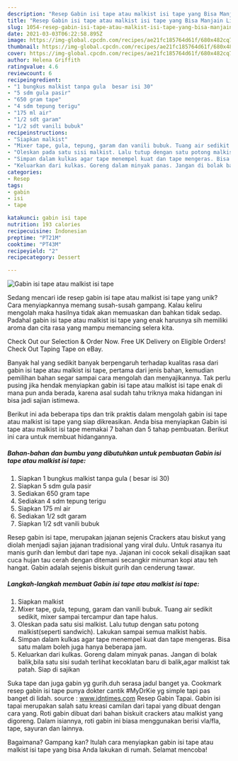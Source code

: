```yaml
---
description: "Resep Gabin isi tape atau malkist isi tape yang Bisa Manjain Lidah"
title: "Resep Gabin isi tape atau malkist isi tape yang Bisa Manjain Lidah"
slug: 1054-resep-gabin-isi-tape-atau-malkist-isi-tape-yang-bisa-manjain-lidah
date: 2021-03-03T06:22:58.895Z
image: https://img-global.cpcdn.com/recipes/ae21fc185764d61f/680x482cq70/gabin-isi-tape-atau-malkist-isi-tape-foto-resep-utama.jpg
thumbnail: https://img-global.cpcdn.com/recipes/ae21fc185764d61f/680x482cq70/gabin-isi-tape-atau-malkist-isi-tape-foto-resep-utama.jpg
cover: https://img-global.cpcdn.com/recipes/ae21fc185764d61f/680x482cq70/gabin-isi-tape-atau-malkist-isi-tape-foto-resep-utama.jpg
author: Helena Griffith
ratingvalue: 4.6
reviewcount: 6
recipeingredient:
- "1 bungkus malkist tanpa gula  besar isi 30"
- "5 sdm gula pasir"
- "650 gram tape"
- "4 sdm tepung terigu"
- "175 ml air"
- "1/2 sdt garam"
- "1/2 sdt vanili bubuk"
recipeinstructions:
- "Siapkan malkist"
- "Mixer tape, gula, tepung, garam dan vanili bubuk. Tuang air sedikit sedikit, mixer sampai tercampur dan tape halus."
- "Oleskan pada satu sisi malkist. Lalu tutup dengan satu potong malkist(seperti sandwich). Lakukan sampai semua malkist habis."
- "Simpan dalam kulkas agar tape menempel kuat dan tape mengeras. Bisa satu malam boleh juga hanya beberapa jam."
- "Keluarkan dari kulkas. Goreng dalam minyak panas. Jangan di bolak balik,bila satu sisi sudah terlihat kecoklatan baru di balik,agar malkist tak patah. Siap di sajikan"
categories:
- Resep
tags:
- gabin
- isi
- tape

katakunci: gabin isi tape 
nutrition: 193 calories
recipecuisine: Indonesian
preptime: "PT21M"
cooktime: "PT43M"
recipeyield: "2"
recipecategory: Dessert

---
```



![Gabin isi tape atau malkist isi tape](https://img-global.cpcdn.com/recipes/ae21fc185764d61f/680x482cq70/gabin-isi-tape-atau-malkist-isi-tape-foto-resep-utama.jpg)

Sedang mencari ide resep gabin isi tape atau malkist isi tape yang unik? Cara menyiapkannya memang susah-susah gampang. Kalau keliru mengolah maka hasilnya tidak akan memuaskan dan bahkan tidak sedap. Padahal gabin isi tape atau malkist isi tape yang enak harusnya sih memiliki aroma dan cita rasa yang mampu memancing selera kita.

Check Out our Selection &amp; Order Now. Free UK Delivery on Eligible Orders! Check Out Taping Tape on eBay.

Banyak hal yang sedikit banyak berpengaruh terhadap kualitas rasa dari gabin isi tape atau malkist isi tape, pertama dari jenis bahan, kemudian pemilihan bahan segar sampai cara mengolah dan menyajikannya. Tak perlu pusing jika hendak menyiapkan gabin isi tape atau malkist isi tape enak di mana pun anda berada, karena asal sudah tahu triknya maka hidangan ini bisa jadi sajian istimewa.


Berikut ini ada beberapa tips dan trik praktis dalam mengolah gabin isi tape atau malkist isi tape yang siap dikreasikan. Anda bisa menyiapkan Gabin isi tape atau malkist isi tape memakai 7 bahan dan 5 tahap pembuatan. Berikut ini cara untuk membuat hidangannya.

<!--inarticleads1-->

##### Bahan-bahan dan bumbu yang dibutuhkan untuk pembuatan Gabin isi tape atau malkist isi tape:

1. Siapkan 1 bungkus malkist tanpa gula ( besar isi 30)
1. Siapkan 5 sdm gula pasir
1. Sediakan 650 gram tape
1. Sediakan 4 sdm tepung terigu
1. Siapkan 175 ml air
1. Sediakan 1/2 sdt garam
1. Siapkan 1/2 sdt vanili bubuk


Resep gabin isi tape, merupakan jajanan sejenis Crackers atau biskut yang diolah menjadi sajian jajanan tradisional yang viral dulu. Untuk rasanya itu manis gurih dan lembut dari tape nya. Jajanan ini cocok sekali disajikan saat cuca hujan tau cerah dengan ditemani secangkir minuman kopi atau teh hangat. Gabin adalah sejenis biskuit gurih dan cenderung tawar. 

<!--inarticleads2-->

##### Langkah-langkah membuat Gabin isi tape atau malkist isi tape:

1. Siapkan malkist
1. Mixer tape, gula, tepung, garam dan vanili bubuk. Tuang air sedikit sedikit, mixer sampai tercampur dan tape halus.
1. Oleskan pada satu sisi malkist. Lalu tutup dengan satu potong malkist(seperti sandwich). Lakukan sampai semua malkist habis.
1. Simpan dalam kulkas agar tape menempel kuat dan tape mengeras. Bisa satu malam boleh juga hanya beberapa jam.
1. Keluarkan dari kulkas. Goreng dalam minyak panas. Jangan di bolak balik,bila satu sisi sudah terlihat kecoklatan baru di balik,agar malkist tak patah. Siap di sajikan


Suka tape dan juga gabin yg gurih.duh serasa jadul banget ya. Cookmark resep gabin isi tape punya dokter cantik #MyDrKie yg simple tapi pas banget di lidah. source : www.idntimes.com Resep Gabin Tapai. Gabin isi tapai merupakan salah satu kreasi camilan dari tapai yang dibuat dengan cara yang. Roti gabin dibuat dari bahan biskuit crackers atau malkist yang digoreng. Dalam isiannya, roti gabin ini biasa menggunakan berisi vla/fla, tape, sayuran dan lainnya. 

Bagaimana? Gampang kan? Itulah cara menyiapkan gabin isi tape atau malkist isi tape yang bisa Anda lakukan di rumah. Selamat mencoba!
